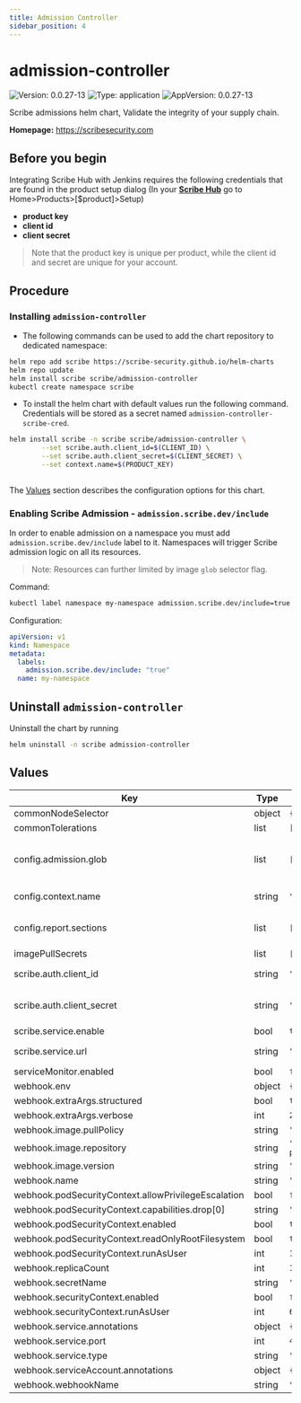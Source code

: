 ```yaml
---
title: Admission Controller
sidebar_position: 4
---
```


# admission-controller

![Version: 0.0.27-13](https://img.shields.io/badge/Version-0.0.27--13-informational?style=flat-square) ![Type: application](https://img.shields.io/badge/Type-application-informational?style=flat-square) ![AppVersion: 0.0.27-13](https://img.shields.io/badge/AppVersion-0.0.27--13-informational?style=flat-square)

Scribe admissions helm chart, Validate the integrity of your supply chain.

**Homepage:** <https://scribesecurity.com>

## Before you begin
Integrating Scribe Hub with Jenkins requires the following credentials that are found in the product setup dialog (In your **[Scribe Hub](https://prod.hub.scribesecurity.com/ "Scribe Hub Link")** go to Home>Products>[$product]>Setup)

* **product key**
* **client id**
* **client secret**

>Note that the product key is unique per product, while the client id and secret are unique for your account.

## Procedure

### Installing `admission-controller`
* The following commands can be used to add the chart repository to dedicated namespace:

```bash
helm repo add scribe https://scribe-security.github.io/helm-charts
helm repo update
helm install scribe scribe/admission-controller
kubectl create namespace scribe
```

* To install the helm chart with default values run the following command. \
Credentials will be stored as a secret named `admission-controller-scribe-cred`.
```bash
helm install scribe -n scribe scribe/admission-controller \
		--set scribe.auth.client_id=$(CLIENT_ID) \
		--set scribe.auth.client_secret=$(CLIENT_SECRET) \
		--set context.name=$(PRODUCT_KEY)
		
```
The [Values](#Values) section describes the configuration options for this chart.

### Enabling Scribe Admission - `admission.scribe.dev/include`

In order to enable admission on a namespace you must add `admission.scribe.dev/include` label to it.
Namespaces will trigger Scribe admission logic on all its resources.

> Note: Resources can further limited by image `glob` selector flag.

Command:
```bash
kubectl label namespace my-namespace admission.scribe.dev/include=true
```

Configuration:
```yaml
apiVersion: v1
kind: Namespace
metadata:
  labels:
    admission.scribe.dev/include: "true"
  name: my-namespace
```

## Uninstall `admission-controller`
Uninstall the chart by running

```bash
helm uninstall -n scribe admission-controller
```

## Values

| Key | Type | Default | Description |
|-----|------|---------|-------------|
| commonNodeSelector | object | `{}` |  |
| commonTolerations | list | `[]` |  |
| config.admission.glob | list | `[".*nginx.*","test"]` | Select admitted images by regex |
| config.context.name | string | `""` | Scribe Project Key |
| config.report.sections | list | `["summary"]` | Select report sections, |
| imagePullSecrets | list | `[]` |  |
| scribe.auth.client_id | string | `""` | Scribe Client ID |
| scribe.auth.client_secret | string | `""` | Scribe Client Secret |
| scribe.service.enable | bool | `true` |  |
| scribe.service.url | string | `"https://api.production.scribesecurity.com"` | Scribe API Url |
| serviceMonitor.enabled | bool | `false` |  |
| webhook.env | object | `{}` |  |
| webhook.extraArgs.structured | bool | `true` |  |
| webhook.extraArgs.verbose | int | `2` |  |
| webhook.image.pullPolicy | string | `"IfNotPresent"` |  |
| webhook.image.repository | string | `"scribesecuriy.jfrog.io/scribe-docker-public-local/valint"` |  |
| webhook.image.version | string | `"v0.0.27-13-admission"` |  |
| webhook.name | string | `"webhook"` |  |
| webhook.podSecurityContext.allowPrivilegeEscalation | bool | `false` |  |
| webhook.podSecurityContext.capabilities.drop[0] | string | `"all"` |  |
| webhook.podSecurityContext.enabled | bool | `true` |  |
| webhook.podSecurityContext.readOnlyRootFilesystem | bool | `true` |  |
| webhook.podSecurityContext.runAsUser | int | `1000` |  |
| webhook.replicaCount | int | `1` |  |
| webhook.secretName | string | `""` |  |
| webhook.securityContext.enabled | bool | `false` |  |
| webhook.securityContext.runAsUser | int | `65532` |  |
| webhook.service.annotations | object | `{}` |  |
| webhook.service.port | int | `443` |  |
| webhook.service.type | string | `"ClusterIP"` |  |
| webhook.serviceAccount.annotations | object | `{}` |  |
| webhook.webhookName | string | `"admission.scribe.dev"` |  |
